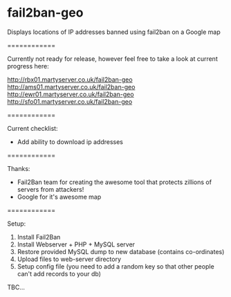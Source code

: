 fail2ban-geo
============

Displays locations of IP addresses banned using fail2ban on a Google map

============

Currently not ready for release, however feel free to take a look at current progress here:

http://rbx01.martyserver.co.uk/fail2ban-geo
http://ams01.martyserver.co.uk/fail2ban-geo
http://ewr01.martyserver.co.uk/fail2ban-geo
http://sfo01.martyserver.co.uk/fail2ban-geo

============

Current checklist:

- Add ability to download ip addresses
 
============

Thanks:

- Fail2Ban team for creating the awesome tool that protects zillions of servers from attackers!
- Google for it's awesome map

============

Setup:

1. Install Fail2Ban
2. Install Webserver + PHP + MySQL server
3. Restore provided MySQL dump to new database (contains co-ordinates)
4. Upload files to web-server directory
5. Setup config file (you need to add a random key so that other people can't add records to your db)

TBC...